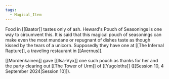 ```yaml
---
tags:
  - Magical_Item
---
```

Food in [[Baator]] tastes only of ash. Heward's Pouch of Seasonings is one way to circumvent this. It is said that this magical pouch of seasonings can make even the most mundane or repugnant of dishes taste as though kissed by the tears of a unicorn. Supposedly they have one at [[The Infernal Rapture]], a traveling restaurant in [[Avernus]].

[[Mordenkainen]] gave [[Ilsa-Vyx]] one such pouch as thanks for her and the party clearing out [[The Tower of Urm]] of [[Yugoloths]] ([[Session 10, 4 September 2024|Session 10]]).